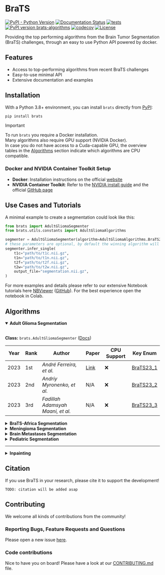 # BraTS

[![PyPI - Python Version](https://img.shields.io/pypi/pyversions/brats?logo=python&color=2EC553)](https://pypi.org/project/brats/)
[![Documentation Status](https://readthedocs.org/projects/brats/badge/?version=latest&color=2EC553)](http://brats.readthedocs.io/?badge=latest)
[![tests](https://github.com/BrainLesion/brats/actions/workflows/tests.yml/badge.svg)](https://github.com/BrainLesion/brats/actions/workflows/tests.yml)
[![PyPI version brats-algorithms](https://img.shields.io/pypi/v/brats?color=2EC553)](https://pypi.python.org/pypi/brats/)
[![codecov](https://codecov.io/gh/BrainLesion/BraTS/graph/badge.svg?token=A7FWUKO9Y4)](https://codecov.io/gh/BrainLesion/BraTS)
[![License](https://img.shields.io/badge/License-Apache%202.0-blue.svg)](https://opensource.org/licenses/Apache-2.0)

Providing the top performing algorithms from the Brain Tumor Segmentation (BraTS) challenges, through an easy to use Python API powered by docker.

## Features

- Access to top-performing algorithms from recent BraTS challenges
- Easy-to-use minimal API
- Extensive documentation and examples

## Installation

With a Python 3.8+ environment, you can install `brats` directly from [PyPI](https://pypi.org/project/brats/):

```bash
pip install brats
```

> [!IMPORTANT]  
> To run `brats` you require a Docker installation. <br>
> Many algorithms also require GPU support (NVIDIA Docker). <br>
> In case you do not have access to a Cuda-capable GPU, the overview tables in the [Algorithms](#algorithms) section indicate which algorithms are CPU compatible.




### Docker and NVIDIA Container Toolkit Setup

- **Docker**: Installation instructions on the official [website](https://docs.docker.com/get-docker/)
- **NVIDIA Container Toolkit**: Refer to the [NVIDIA install guide](https://docs.nvidia.com/datacenter/cloud-native/container-toolkit/latest/install-guide.html) and the official [GitHub page](https://github.com/NVIDIA/nvidia-container-toolkit)

## Use Cases and Tutorials

A minimal example to create a segmentation could look like this:

```python
from brats import AdultGliomaSegmenter
from brats.utils.constants import AdultGliomaAlgorithms

segmenter = AdultGliomaSegmenter(algorithm=AdultGliomaAlgorithms.BraTS23_1, cuda_devices="0")
# these parameters are optional, by default the winning algorithm will be used on cuda:0
segmenter.infer_single(
    t1c="path/to/t1c.nii.gz",
    t1n="path/to/t1n.nii.gz",
    t2f="path/to/t2f.nii.gz",
    t2w="path/to/t2w.nii.gz",
    output_file="segmentation.nii.gz",
)
```

For more examples and details please refer to our extensive Notebook tutorials here [NBViewer](https://nbviewer.org/github/BrainLesion/tutorials/blob/main/BraTS/tutorial.ipynb) ([GitHub](https://github.com/BrainLesion/tutorials/blob/main/BraTS/tutorial.ipynb)). For the best experience open the notebook in Colab.

## Algorithms

<details open>

<summary> <strong> Adult Glioma Segmentation </strong> </summary>
<br>

**Class:** `brats.AdultGliomaSegmenter` ([Docs](https://brats.readthedocs.io/en/latest/core/segmentation_algorithms.html#brats.core.segmentation_algorithms.AdultGliomaSegmenter))

| Year | Rank | Author                            | Paper                                      | CPU Support | Key Enum |
| ---- | ---- | --------------------------------- | ------------------------------------------ | ----------- | ------------------------------------------------------------------------------------------------------------------------ |
| 2023 | 1st  | _André Ferreira, et al._          | [Link](https://arxiv.org/abs/2402.17317v1) | &#x274C;    | [BraTS23_1](https://brats.readthedocs.io/en/latest/utils.html#brats.utils.constants.AdultGliomaAlgorithms.BraTS23_1) |
| 2023 | 2nd  | _Andriy Myronenko, et al._        | N/A                                        | &#x274C;    | [BraTS23_2](https://brats.readthedocs.io/en/latest/utils.html#brats.utils.constants.AdultGliomaAlgorithms.BraTS23_2) |
| 2023 | 3rd  | _Fadillah Adamsyah Maani, et al._ | N/A                                        | &#x274C;    | [BraTS23_3](https://brats.readthedocs.io/en/latest/utils.html#brats.utils.constants.AdultGliomaAlgorithms.BraTS23_3) |

</details>

<details>
<summary> <strong> BraTS-Africa Segmentation </strong> </summary>
<br>

**Class:** `brats.AfricaSegmenter` ([Docs](https://brats.readthedocs.io/en/latest/core/segmentation_algorithms.html#brats.core.segmentation_algorithms.AfricaSegmenter))

| Year | Rank | Author                     | Paper | CPU Support | Key Enum |
| ---- | ---- | -------------------------- | ----- | ----------- | ------------------------------------------------------------------------------------------------------------------- |
| 2023 | 1st  | _Andriy Myronenko, et al._ | TODO  | &#x274C;    | [BraTS23_1](https://brats.readthedocs.io/en/latest/utils.html#brats.utils.constants.AfricaAlgorithms.BraTS23_1) |
| 2023 | 2nd  | _Alyssa R Amod, et al._    | N/A   | &#x274C;    | [BraTS23_2](https://brats.readthedocs.io/en/latest/utils.html#brats.utils.constants.AfricaAlgorithms.BraTS23_2) |
| 2023 | 3rd  | _Ziyan Huang, et al._      | N/A   | &#x2705;    | [BraTS23_3](https://brats.readthedocs.io/en/latest/utils.html#brats.utils.constants.AfricaAlgorithms.BraTS23_3) |

</details>

<details>
<summary> <strong> Meningioma Segmentation </strong> </summary>
<br>

**Class:** `brats.MeningiomaSegmenter` ([Docs](https://brats.readthedocs.io/en/latest/core/segmentation_algorithms.html#brats.core.segmentation_algorithms.MeningiomaSegmenter))

| Year | Rank | Author                     | Paper | CPU Support | Key Enum |
| ---- | ---- | -------------------------- | ----- | ----------- | ----------------------------------------------------------------------------------------------------------------------- |
| 2023 | 1st  | _Andriy Myronenko, et al._ | N/A   | &#x274C;    | [BraTS23_1](https://brats.readthedocs.io/en/latest/utils.html#brats.utils.constants.MeningiomaAlgorithms.BraTS23_1) |
| 2023 | 2nd  | _Ziyan Huang, et al._      | N/A   | &#x2705;    | [BraTS23_2](https://brats.readthedocs.io/en/latest/utils.html#brats.utils.constants.MeningiomaAlgorithms.BraTS23_2) |
| 2023 | 3rd  | _Zhifan Jiang et al._      | N/A   | &#x274C;    | [BraTS23_3](https://brats.readthedocs.io/en/latest/utils.html#brats.utils.constants.MeningiomaAlgorithms.BraTS23_3) |

</details>

<details>
<summary> <strong> Brain Metastases Segmentation </strong> </summary>
<br>

**Class:** `brats.MetastasesSegmenter` ([Docs](https://brats.readthedocs.io/en/latest/core/segmentation_algorithms.html#brats.core.segmentation_algorithms.MetastasesSegmenter))

| Year | Rank | Author                     | Paper | CPU Support | Key Enum |
| ---- | ---- | -------------------------- | ----- | ----------- | ----------------------------------------------------------------------------------------------------------------------- |
| 2023 | 1st  | _Andriy Myronenko, et al._ | N/A   | &#x274C;    | [BraTS23_1](https://brats.readthedocs.io/en/latest/utils.html#brats.utils.constants.MetastasesAlgorithms.BraTS23_1) |
| 2023 | 2nd  | _Siwei Yang, et al._       | N/A   | &#x274C;    | [BraTS23_2](https://brats.readthedocs.io/en/latest/utils.html#brats.utils.constants.MetastasesAlgorithms.BraTS23_2) |
| 2023 | 3rd  | _Ziyan Huang, et al._      | N/A   | &#x2705;    | [BraTS23_3](https://brats.readthedocs.io/en/latest/utils.html#brats.utils.constants.MetastasesAlgorithms.BraTS23_3) |

</details>

<details>
<summary> <strong> Pediatric Segmentation </strong> </summary>
<br>

**Class:** `brats.PediatricSegmenter` ([Docs](https://brats.readthedocs.io/en/latest/core/segmentation_algorithms.html#brats.core.segmentation_algorithms.PediatricSegmenter))

| Year | Rank | Author                     | Paper | CPU Support | Key Enum |
| ---- | ---- | -------------------------- | ----- | ----------- | ---------------------------------------------------------------------------------------------------------------------- |
| 2023 | 1st  | _Zhifan Jiang et al._      | N/A   | &#x274C;    | [BraTS23_1](https://brats.readthedocs.io/en/latest/utils.html#brats.utils.constants.PediatricAlgorithms.BraTS23_1) |
| 2023 | 2nd  | _Andriy Myronenko, et al._ | N/A   | &#x274C;    | [BraTS23_2](https://brats.readthedocs.io/en/latest/utils.html#brats.utils.constants.PediatricAlgorithms.BraTS23_2) |
| 2023 | 3rd  | _Yubo Zhou_                | N/A   | &#x274C;    | [BraTS23_3](https://brats.readthedocs.io/en/latest/utils.html#brats.utils.constants.PediatricAlgorithms.BraTS23_3) |

</details>

---

<details>
<summary> <strong> Inpainting </strong> </summary>
<br>

**Class:** `brats.Inpainter` ([Docs](https://brats.readthedocs.io/en/latest/core/inpainting_algorithms.html#brats.core.inpainting_algorithms.Inpainter))

| Year | Rank | Author                  | Paper | CPU Support | Key Enum         |
| ---- | ---- | ----------------------- | ----- | ----------- | ----------------------------------------------------------------------------------------------------------------------- |
| 2023 | 1st  | _Juexin Zhang, et al._  | N/A   | &#x2705;    | [BraTS23_1](https://brats.readthedocs.io/en/latest/utils.html#brats.utils.constants.InpaintingAlgorithms.BraTS23_1) |
| 2023 | 2nd  | _Alicia Durrer, et al._ | N/A   | &#x274C;    | [BraTS23_2](https://brats.readthedocs.io/en/latest/utils.html#brats.utils.constants.InpaintingAlgorithms.BraTS23_2) |
| 2023 | 3rd  | _Jiayu Huo, et al._     | N/A   | &#x2705;    | [BraTS23_3](https://brats.readthedocs.io/en/latest/utils.html#brats.utils.constants.InpaintingAlgorithms.BraTS23_3) |

</details>

## Citation

If you use BraTS in your research, please cite it to support the development!

```
TODO: citation will be added asap
```

## Contributing

We welcome all kinds of contributions from the community!

### Reporting Bugs, Feature Requests and Questions

Please open a new issue [here](https://github.com/BrainLesion/BraTS/issues).

### Code contributions

Nice to have you on board! Please have a look at our [CONTRIBUTING.md](CONTRIBUTING.md) file.
